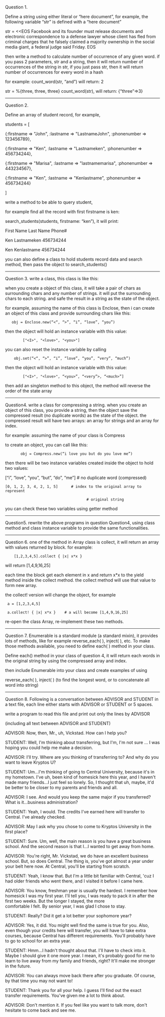 
Question 1.

Define a string using either literal or “here document”, for example, the following variable “str” is defined with a “here document”

str = <<EOS
Facebook and its founder must release documents and electronic correspondence to a defense lawyer whose client has fled from criminal charges that he falsely claimed a majority ownership in the social media giant, a federal judge said Friday.
EOS

then write a method to calculate number of occurrence of any given word. if you pass 2 parameters, str and a string, then it will return number of occurrences of the string in str, if you just pass str, then it will return number of occurrences for every word in a hash

for example:  count_word(str, “and”) will return: 2

 
str = %{three, three, three} 
count_word(str),  will return: {“three”=>3}

******************************************************************************************************************************
Question 2.

Define an array of student record, for example,

students = [

{:firstname => "John", :lastname => "LastnameJohn",  :phonenumber => 123456789},

{:firstname => "Ken", :lastname => "Lastnameken",  :phonenumber => 456734244},

{:firstname => "Marisa", :lastname => "lastnamemarisa",  :phonenumber => 443234567},

{:firstname => "Ken", :lastname => "Kenlastname",  :phonenumber => 456734244}

]

write a method to be able to query student,

for example find all the record with first firstname is ken:

search_students(students, firstname: “ken”), it will print:

 

First Name  Last Name      Phone#

Ken            Lastnameken  456734244

Ken            Kenlastname   456734244

you can also define a class to hold students record data and search method,  then pass the object to search_students()
 
******************************************************************************************************************************
Question 3. write a class, this class is like this:

when you create a object of this class, it will take a pair of chars as surrounding chars and any number of strings.  it will put the surrounding chars to each string. and safe the result in a string as the state of the object.

for example, assuming the name of this class is Enclose, then i can create an object of this class and provide surrounding chars like this:

       obj = Enclose.new(“<“, “>”, “i”, “love”, “you”)

then the object will hold an instance variable with this value:

            ["<I>", "<love>", "<you>"]

you can also reset the instance variable by calling

        obj.set(“<“, “>”, “i”, “love”, “you”, “very”, “much”)

then the object will hold an instance variable with this value:

            ["<I>", "<love>", “<you>”, “<very”>, “<much>”]

then add an singleton method to this object, the method will reverse the order of the state  array
******************************************************************************************************************************
Question4.  write a class for compressing a string. when you create an object of this class, you provide a string, then the object save the compressed result (no duplicate words) as the state of the  object. the compressed result will have two arrays:  an array for strings and an array for index.

for example:  assuming the name of your class is Compress

to create an object, you can call like this:

           obj = Compress.new(“i love you but do you love me”)

then there will be two instance variables created inside the object to hold two values:

   [“i”, “love”, “you”, “but”, “do”, “me”]            # no duplicate word (compressed)

    [0, 1, 2, 3, 4, 2, 1, 5]      # index to the original array to  represent

                                         # original string

you can check these two variables using getter method
******************************************************************************************************************************
Question5.  rewrite the above programs in question Question4, using class method and class instance variable to provide the same functionalities.
******************************************************************************************************************************
Question 6.  one of the method in Array class is collect, it will return an array with values returned by  block. for example:

        [1,2,3,4,5].collect { |x| x*x }   

will return [1,4,9,16,25]   

each time the block get each element in x and return x*x to the yield method inside  the collect method. the collect method will use that value to form new array.

the collect! version will change the object, for example

     a = [1,2,3,4,5]

     a.collect! { |x| x*x }    # a will become [1,4,9,16,25]

re-open the class Array, re-implement these two methods.  

******************************************************************************************************************************
Question 7. Enumerable is a standard module (a standard mixin), it provides lots of methods, like for example reverse_each( ), inject( ), etc. To make those methods available, you need to define each( ) method in your class.

Define each() method in your class of question 4, it will return each words in the original string by using the compressed array and index.

then include Enumerable into your class and create examples of using 

reverse_each( ), inject( )   (to find the longest word, or to concatenate all word into string)

******************************************************************************************************************************
Question 8. Following is a conversation between ADVISOR and STUDENT in a text file,  each line either starts with ADVISOR or STUDENT or 5 spaces.

 

write a program to read this file and print out only the lines by ADVISOR

(including all text between ADVISOR and STUDENT)


ADVISOR: Now, then, Mr., uh, Vickstad. How can I help you?

STUDENT: Well, I'm thinking about transferring, but I'm, I'm not sure ...
     I was hoping you could help me make a decision.

ADVISOR: I'll try. Where are you thinking of transferring to? And why do
     you want to leave Kryptos U?

STUDENT: Um...I'm thinking of going to Central University, because it's
     in my hometown. I've uh, been kind of homesick here this year, and
     I haven't made many friends...I just feel so lonely. So, I thought that
     uh, maybe, it'd be better to be closer to my parents and friends and
     all.

ADVISOR: I see. And would you keep the same major if you transferred?
     What is it…business administration?

STUDENT: Yeah, I would. The credits I've earned here will transfer to
      Central. I've already checked.

ADVISOR: May I ask why you chose to come to Kryptos University in the
      first place?

STUDENT: Sure. Um, well, the main reason is you have a great business
     school. And the second reason is that I...I wanted to get away from
     home.

ADVISOR: You're right, Mr. Vickstad, we do have an excellent business
      school. But, so does Central. The thing is, you've got almost a year
      under your belt here now. At Central, you'll be starting from scratch.

STUDENT: Yeah, I know that. But I'm a little bit familiar with Central,
      'cuz I had older friends who went there, and I visited it before I came
    here.

ADVISOR: You know, freshman year is usually the hardest. I remember
     how homesick I was my first year. I'll tell you, I was ready to pack it
     in after the first two weeks. But the longer I stayed, the more       
     comfortable I felt. By senior year, I was glad I chose to stay.

STUDENT: Really? Did it get a lot better your sophomore year?

ADVISOR: Yes, it did. You might well find the same is true for you. Also,
     even though your credits here will transfer, you will have to take
     extra courses, because Central has different requirements. You'll
     probably have to go to school for an extra year.

STUDENT: Hmm...I hadn't thought about that. I'll have to check into it. 
      Maybe I should give it one more year. I mean, it's probably good for
      me to learn to live away from my family and friends, right? It'll make
      me stronger in the future.

ADVISOR: You can always move back there after you graduate. Of
      course, by that time you may not want to!

STUDENT: Thank you for all your help. I guess I'll find out the exact  
      transfer requirements. You've given me a lot to think about.

ADVISOR: Don't mention it. If you feel like you want to talk more, don't
      hesitate to come back and see me.

 
